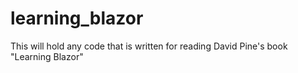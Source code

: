 # learning_blazor
This will hold any code that is written for reading David Pine's book "Learning Blazor"
